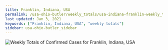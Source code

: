 ```yaml
---
title: Franklin, Indiana, USA
permalink: /usa-ohio-butler/weekly_totals/usa-indiana-franklin-weekly_totals.html
last_updated: Jan 3, 2021
keywords: ["Franklin, Indiana, USA", "weekly totals"]
sidebar: usa-ohio-butler_sidebar
---
```


![Weekly Totals of Confirmed Cases for Franklin, Indiana, USA](/covid_tracker/images/graphs/usa-indiana-franklin-weekly_totals_graph.png)
